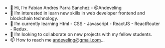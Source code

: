 - 👋 Hi, I’m Fabian Andres Parra Sanchez - @Andeveling
- 👀 I’m interested in learn  new skills in web developer frontend and blockchain technology.
- 🌱 I’m currently learning Html - CSS - Javascript - ReactJS - ReactRouter - Redux.
- 💞️ I’m looking to collaborate on new projects with my fellow students.
- 📫 How to reach me andeveling@gmail.com...

<!---
Andeveling/Andeveling is a ✨ special ✨ repository because its `README.md` (this file) appears on your GitHub profile.
You can click the Preview link to take a look at your changes.
--->
